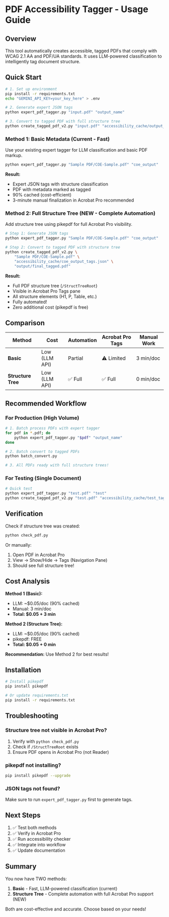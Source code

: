 # PDF Accessibility Tagger - Usage Guide

## Overview

This tool automatically creates accessible, tagged PDFs that comply with WCAG 2.1 AA and PDF/UA standards. It uses LLM-powered classification to intelligently tag document structure.

## Quick Start

```bash
# 1. Set up environment
pip install -r requirements.txt
echo "GEMINI_API_KEY=your_key_here" > .env

# 2. Generate expert JSON tags
python expert_pdf_tagger.py "input.pdf" "output_name"

# 3. Convert to tagged PDF with full structure tree
python create_tagged_pdf_v2.py "input.pdf" "accessibility_cache/output_name_tags.json" "output/final.pdf"
```

### Method 1: Basic Metadata (Current - Fast)
Use your existing expert tagger for LLM classification and basic PDF markup.

```bash
python expert_pdf_tagger.py "Sample PDF/COE-Sample.pdf" "coe_output"
```

**Result:**
- Expert JSON tags with structure classification
- PDF with metadata marked as tagged
- 90% cached (cost-efficient)
- 3-minute manual finalization in Acrobat Pro recommended

### Method 2: Full Structure Tree (NEW - Complete Automation)
Add structure tree using pikepdf for full Acrobat Pro visibility.

```bash
# Step 1: Generate JSON tags
python expert_pdf_tagger.py "Sample PDF/COE-Sample.pdf" "coe_output"

# Step 2: Convert to tagged PDF with structure tree
python create_tagged_pdf_v2.py \
    "Sample PDF/COE-Sample.pdf" \
    "accessibility_cache/coe_output_tags.json" \
    "output/final_tagged.pdf"
```

**Result:**
- Full PDF structure tree (`/StructTreeRoot`)
- Visible in Acrobat Pro Tags pane
- All structure elements (H1, P, Table, etc.)
- Fully automated!
- Zero additional cost (pikepdf is free)

## Comparison

| Method | Cost | Automation | Acrobat Pro Tags | Manual Work |
|--------|------|------------|------------------|-------------|
| **Basic** | Low (LLM API) | Partial | ⚠️ Limited | 3 min/doc |
| **Structure Tree** | Low (LLM API) | ✅ Full | ✅ Full | 0 min/doc |

## Recommended Workflow

### For Production (High Volume)
```bash
# 1. Batch process PDFs with expert tagger
for pdf in *.pdf; do
    python expert_pdf_tagger.py "$pdf" "output_name"
done

# 2. Batch convert to tagged PDFs
python batch_convert.py

# 3. All PDFs ready with full structure trees!
```

### For Testing (Single Document)
```bash
# Quick test
python expert_pdf_tagger.py "test.pdf" "test"
python create_tagged_pdf_v2.py "test.pdf" "accessibility_cache/test_tags.json" "output/test_tagged.pdf"
```

## Verification

Check if structure tree was created:

```python
python check_pdf.py
```

Or manually:
1. Open PDF in Acrobat Pro
2. View → Show/Hide → Tags (Navigation Pane)
3. Should see full structure tree!

## Cost Analysis

**Method 1 (Basic):**
- LLM: ~$0.05/doc (90% cached)
- Manual: 3 min/doc
- **Total: $0.05 + 3 min**

**Method 2 (Structure Tree):**
- LLM: ~$0.05/doc (90% cached)  
- pikepdf: FREE
- **Total: $0.05 + 0 min**

**Recommendation:** Use Method 2 for best results!

## Installation

```bash
# Install pikepdf
pip install pikepdf

# Or update requirements.txt
pip install -r requirements.txt
```

## Troubleshooting

### Structure tree not visible in Acrobat Pro?
1. Verify with `python check_pdf.py`
2. Check if `/StructTreeRoot` exists
3. Ensure PDF opens in Acrobat Pro (not Reader)

### pikepdf not installing?
```bash
pip install pikepdf --upgrade
```

### JSON tags not found?
Make sure to run `expert_pdf_tagger.py` first to generate tags.

## Next Steps

1. ✅ Test both methods
2. ✅ Verify in Acrobat Pro
3. ✅ Run accessibility checker
4. ✅ Integrate into workflow
5. ✅ Update documentation

## Summary

You now have TWO methods:

1. **Basic** - Fast, LLM-powered classification (current)
2. **Structure Tree** - Complete automation with full Acrobat Pro support (NEW)

Both are cost-effective and accurate. Choose based on your needs!

